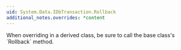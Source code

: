 ```yaml
---
uid: System.Data.IDbTransaction.Rollback
additional_notes.overrides: *content
---
```


<p>When overriding <xref href="System.Data.IDbTransaction.Rollback"></xref> in a derived class, be sure to call the base class's `Rollback` method.</p>


